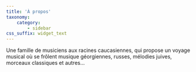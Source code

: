 ```yaml
---
title: 'À propos'
taxonomy:
    category:
        - sidebar
css_suffix: widget_text
---
```



Une famille de musiciens aux racines caucasiennes, qui propose un voyage musical où se frôlent musique géorgiennes, russes, mélodies juives, morceaux classiques et autres...